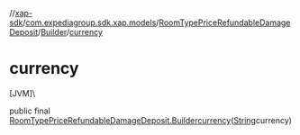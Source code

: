 //[xap-sdk](../../../../index.md)/[com.expediagroup.sdk.xap.models](../../index.md)/[RoomTypePriceRefundableDamageDeposit](../index.md)/[Builder](index.md)/[currency](currency.md)

# currency

[JVM]\

public final [RoomTypePriceRefundableDamageDeposit.Builder](index.md)[currency](currency.md)([String](https://docs.oracle.com/javase/8/docs/api/java/lang/String.html)currency)
